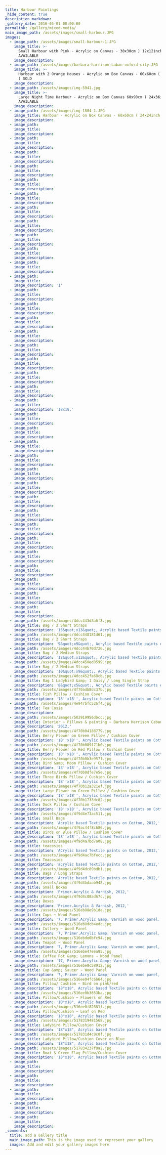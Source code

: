 ```yaml
---
title: Harbour Paintings
_hide_content: true
description_markdown:
_gallery_date: 2016-05-01 00:00:00
permalink: /gallery/mixed-media/
main_image_path: /assets/images/small-harbour.JPG
images:
  - image_path: /assets/images/small-harbour-1.JPG
    image_title: >-
      Small Harbour with Pink - Acrylic on Canvas - 30x30cm ) 12x12inch )
      AVAILABLE
    image_description:
  - image_path: /assets/images/barbara-harrison-caban-oxford-city.JPG
    image_title: >-
      Harbour with 2 Orange Houses - Acrylic on Box Canvas - 60x60cm ( 24x24inch
      ) SOLD
    image_description:
  - image_path: /assets/images/img-5941.jpg
    image_title: >-
      Large Night Time Harbour - Acrylic on Box Canvas 60x90cm ( 24x36inch ) -
      AVAILABLE
    image_description:
  - image_path: /assets/images/img-1804-1.JPG
    image_title: Harbour - Acrylic on Box Canvas - 60x60cm ( 24x24inch ) SOLD
    image_description:
  - image_path:
    image_title:
    image_description:
  - image_path:
    image_title:
    image_description:
  - image_path:
    image_title:
    image_description:
  - image_path:
    image_title:
    image_description:
  - image_path:
    image_title:
    image_description:
  - image_path:
    image_title:
    image_description:
  - image_path:
    image_title:
    image_description:
  - image_path:
    image_title:
    image_description:
  - image_path:
    image_title:
    image_description:
  - image_path:
    image_title:
    image_description:
  - image_path:
    image_title:
    image_description:
  - image_path:
    image_title:
    image_description: '1'
  - image_path:
    image_title:
    image_description:
  - image_path:
    image_title:
    image_description:
  - image_path:
    image_title:
    image_description:
  - image_path:
    image_title:
    image_description:
  - image_path:
    image_title:
    image_description:
  - image_path:
    image_title:
    image_description:
  - image_path:
    image_title:
    image_description:
  - image_path:
    image_title:
    image_description:
  - image_path:
    image_title:
    image_description: '18x18,'
  - image_path:
    image_title:
    image_description:
  - image_path:
    image_title:
    image_description:
  - image_path:
    image_title:
    image_description:
  - image_path:
    image_title:
    image_description:
  - image_path:
    image_title:
    image_description:
  - image_path:
    image_title:
    image_description:
  - image_path:
    image_title:
    image_description:
  - image_path:
    image_title:
    image_description:
  - image_path:
    image_title:
    image_description:
  - image_path:
    image_title:
    image_description:
  - image_path:
    image_title:
    image_description:
  - image_path:
    image_title:
    image_description:
  - image_path:
    image_title:
    image_description:
  - image_path:
    image_title:
    image_description:
  - image_path:
    image_title:
    image_description:
  - image_path: /assets/images/4dcc443d3a6f8.jpg
    image_title: Bag / 2 Short Straps
    image_description: '15&quot;x13&quot;, Acrylic based Textile paints on Cotton, 2011,'
  - image_path: /assets/images/4dcc448181d61.jpg
    image_title: Bag / 2 Short Straps
    image_description: '9&quot;x9&quot;, Acrylic based Textile paints on Cotton, 2011,'
  - image_path: /assets/images/4dcc44b70d726.jpg
    image_title: Bag / 2 Medium Straps
    image_description: '12&quot;x12&quot;, Acrylic based Textile paints on Cotton, 2011,'
  - image_path: /assets/images/4dcc450ed0599.jpg
    image_title: Bag / 2 Medium Straps
    image_description: '10&quot;x9&quot;, Acrylic based Textile paints on Cotton, 2011,'
  - image_path: /assets/images/4dcc452fa68cb.jpg
    image_title: Bag 1 Ladybird &amp; 1 Daisy / Long Single Strap
    image_description: '8&quot;x5&quot;, Acrylic based Textile paints on Cotton, 2011,'
  - image_path: /assets/images/4f70adb8dc37b.jpg
    image_title: Fish Pillow / Cushion Cover
    image_description: '18''x18'', Acrylic based Textile paints on Cotton, 2012,'
  - image_path: /assets/images/4e947bfc526f4.jpg
    image_title: Tea Cosie
    image_description:
  - image_path: /assets/images/502919956dbcc.jpg
    image_title: Interior ~ Pillows & painting ~ Barbara Harrison Caban
    image_description: '2012,'
  - image_path: /assets/images/4f70b04188779.jpg
    image_title: Berry Flower on Green Pillow / Cushion Cover
    image_description: '18''x18'', Acrylic based Textile paints on Cotton, 2012, SOLD'
  - image_path: /assets/images/4f70b089171b0.jpg
    image_title: Berry Flower on Red Pillow / Cushion Cover
    image_description: '18''x18'', Acrylic based Textile paints on Cotton, 2012,'
  - image_path: /assets/images/4f70b0b3e957f.jpg
    image_title: Bird &amp; Moon Pillow / Cushion Cover
    image_description: '18''x18'', Acrylic based Textile paints on Cotton, 2012,'
  - image_path: /assets/images/4f70b0dfe7e5e.jpg
    image_title: Three Birds Pillow / Cushion Cover
    image_description: '18''x18'', Acrylic based Textile paints on Cotton, 2012, SOLD'
  - image_path: /assets/images/4f70b12a321ef.jpg
    image_title: Large Flower on Green Pillow / Cushion Cover
    image_description: '18''x18'', Acrylic based Textile paints on Cotton, 2012,'
  - image_path: /assets/images/4f70b1733dc82.jpg
    image_title: Duck Pillow / Cushion Cover
    image_description: '18''x18'', Acrylic based Textile paints on Cotton, 2012,'
  - image_path: /assets/images/4f9d4e73ac511.jpg
    image_title: Small Bags
    image_description: 'Acrylic based Textile paints on Cotton, 2012,'
  - image_path: /assets/images/4f9ac44f8c686.jpg
    image_title: Birds on Blue Pillow / Cushion Cover
    image_description: '18''x18'', Acrylic based Textile paints on Cotton, 2012, SOLD'
  - image_path: /assets/images/4f9d4a7bd7a08.jpg
    image_title: teacosies
    image_description: 'ACrylic based Textile paints on Cotton, 2012,'
  - image_path: /assets/images/4f9d4ac7bfecc.jpg
    image_title: Teacosies
    image_description: 'aCrylic based Textile paints on Cotton, 2012,'
  - image_path: /assets/images/4f9d4dc89bdb1.jpg
    image_title: Bags / Long Straps
    image_description: 'Acrylic based Textile paints on Cotton, 2012,'
  - image_path: /assets/images/4f9d4bdaab948.jpg
    image_title: Small Boxes
    image_description: 'Primer.Acrylic & Varnish, 2012,'
  - image_path: /assets/images/4f9d4c08ad67c.jpg
    image_title: Boxes
    image_description: 'Primer.Acrylic & Varnish, 2012,'
  - image_path: /assets/images/516eb88e9b1de.jpg
    image_title: Cups ~ Wood Panel
    image_description: '7, Primer.Acrylic &amp; Varnish on wood panel, 2013,'
  - image_path: /assets/images/516eb8dcb4edc.jpg
    image_title: Cutlery ~ Wood Panel
    image_description: '7, Primer.Acrylic &amp; Varnish on wood panel, 2013,'
  - image_path: /assets/images/516ebde0bfc94.jpg
    image_title: Teapot ~ Wood Panel
    image_description: '7, Primer.Acrylic &amp; Varnish on wood panel, 2013,'
  - image_path: /assets/images/516ebe47eea95.jpg
    image_title: Coffee Pot &amp; Lemons ~ Wood Panel
    image_description: '17, Primer.Acrylic &amp; Varnish on wood panel, 2013,'
  - image_path: /assets/images/516ebe8c58912.jpg
    image_title: Cup &amp; Saucer ~ Wood Panel
    image_description: '7, Primer.Acrylic &amp; Varnish on wood panel, 2013,'
  - image_path: /assets/images/516ee04fc6b64.jpg
    image_title: Pillow/ Cushion ~ Bird on pink/red
    image_description: '18"x18", Acrylic based Textile paints on Cotton, 2013,'
  - image_path: /assets/images/516ee0b3653ba.jpg
    image_title: Pillow/Cushion ~ Flowers on Red
    image_description: '18"x18", Acrylic based Textile paints on Cotton, 2013,'
  - image_path: /assets/images/516ee0f82881f.jpg
    image_title: Pillow/Cushion ~ Leaf on Red
    image_description: '18"x18", Acrylic based Textile paints on Cotton, 2013,'
  - image_path: /assets/images/5178319481568.jpg
    image_title: Ladybird Pillow/Cushion Cover
    image_description: '18"x18", Acrylic based Textile paints on Cotton'
  - image_path: /assets/images/517831d4c9c0f.jpg
    image_title: Ladybird Pillow/Cushion Cover on Blue
    image_description: '18"x18", Acrylic based Textile paints on Cotton'
  - image_path: /assets/images/517834237f0a2.jpg
    image_title: Boat & Green Flag Pillow/Cushion Cover
    image_description: '18"x18", Acrylic based Textile paints on Cotton'
  - image_path:
    image_title:
    image_description:
  - image_path:
    image_title:
    image_description:
  - image_path:
    image_title:
    image_description:
  - image_path:
    image_title:
    image_description:
  - image_path:
    image_title:
    image_description:
_comments:
  title: add a Gallery title
  main_image_path: This is the image used to represent your gallery
  images: Add and edit your gallery images here
---
```



